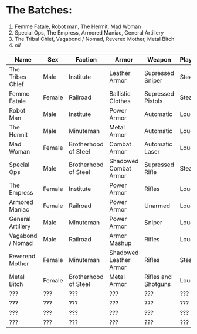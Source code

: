 # The Batches:

1. Femme Fatale, Robot man, The Hermit, Mad Woman
2. Special Ops, The Empress, Armored Maniac, General Artillery
3. The Tribal Chief, Vagabond / Nomad, Revered Mother, Metal Bitch
4. *nil*

| Name              | Sex    | Faction              | Armor                  | Weapon              | Playstyle |
| ----------------- | ------ | -------------------- | ---------------------- | ------------------- | --------- |
| The Tribes Chief  | Male   | Institute            | Leather Armor          | Supressed Sniper    | Stealth   |
| Femme Fatale      | Female | Railroad             | Ballistic Clothes      | Supressed Pistols   | Stealth   |
| Robot Man         | Male   | Institute            | Power Armor            | Automatic           | Loud      |
| The Hermit        | Male   | Minuteman            | Metal Armor            | Automatic           | Loud      |
| Mad Woman         | Female | Brotherhood of Steel | Combat Armor           | Automatic Laser     | Loud      |
| Special Ops       | Male   | Brotherhood of Steel | Shadowed Combat Armor  | Supressed Rifle     | Stealth   |
| The Empress       | Female | Institute            | Power Armor            | Rifles              | Loud      |
| Armored Maniac    | Female | Railroad             | Power Armor            | Unarmed             | Loud      |
| General Artillery | Male   | Minuteman            | Power Armor            | Sniper              | Loud      |
| Vagabond / Nomad  | Male   | Railroad             | Armor Mashup           | Rifles              | Loud      |
| Reverend Mother   | Female | Minuteman            | Shadowed Leather Armor | Rifles              | Stealth   |
| Metal Bitch       | Female | Brotherhood of Steel | Metal Armor            | Rifles and Shotguns | Loud      |
| ???               | ???    | ???                  | ???                    | ???                 | ???       |
| ???               | ???    | ???                  | ???                    | ???                 | ???       |
| ???               | ???    | ???                  | ???                    | ???                 | ???       |
| ???               | ???    | ???                  | ???                    | ???                 | ???       |
